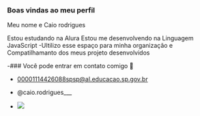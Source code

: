 ### Boas vindas ao meu perfil

Meu nome e Caio rodrigues

Estou estudando na Alura
Estou me desenvolvendo na Linguagem JavaScript
-Ultilizo esse espaço para minha organização e Compatilhamanto dos meus projeto desenvolvidos

-### Você pode entrar em contato comigo 📧

- 00001114426088spsp@al.educacao.sp.gov.br

- @caio.rodrigues___

- ![](https://media.tenor.com/M5RbFqZWDjUAAAAM/gorda-motoneta.gif)
